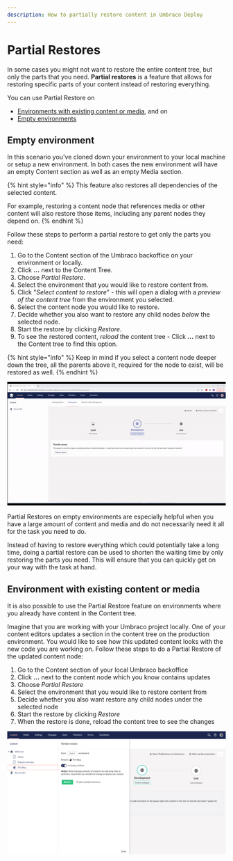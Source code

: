 ```yaml
---
description: How to partially restore content in Umbraco Deploy
---
```


# Partial Restores

In some cases you might not want to restore the entire content tree, but only the parts that you need. **Partial restores** is a feature that allows for restoring specific parts of your content instead of restoring everything.

You can use Partial Restore on

* [Environments with existing content or media](partial-restore.md#environment-with-existing-content-or-media), and on
* [Empty environments](partial-restore.md#empty-environment)

## Empty environment

In this scenario you've cloned down your environment to your local machine or setup a new environment. In both cases the new environment will have an empty Content section as well as an empty Media section.

{% hint style="info" %}
This feature also restores all dependencies of the selected content.

For example, restoring a content node that references media or other content will also restore those items, including any parent nodes they depend on.
{% endhint %}

Follow these steps to perform a partial restore to get only the parts you need:

1. Go to the Content section of the Umbraco backoffice on your environment or locally.
2. Click **...** next to the Content Tree.
3. Choose _Partial Restore_.
4. Select the environment that you would like to restore content from.
5. Click "_Select content to restore_" - this will open a dialog with a _preview of the content tree_ from the environment you selected.
6. Select the content node you would like to restore.
7. Decide whether you also want to restore any child nodes _below_ the selected node.
8. Start the restore by clicking _Restore_.
9. To see the restored content, _reload_ the content tree - Click **...** next to the Content tree to find this option.

{% hint style="info" %}
Keep in mind if you select a content node deeper down the tree, all the parents above it, required for the node to exist, will be restored as well.
{% endhint %}

![Partial restore on empty environment](../../../../10/umbraco-deploy/deployment-workflow/restoring-content/images/partialRestore-onEmpty-v9.gif)

Partial Restores on empty environments are especially helpful when you have a large amount of content and media and do not necessarily need it all for the task you need to do.

Instead of having to restore everything which could potentially take a long time, doing a partial restore can be used to shorten the waiting time by only restoring the parts you need. This will ensure that you can quickly get on your way with the task at hand.

## Environment with existing content or media

It is also possible to use the Partial Restore feature on environments where you already have content in the Content tree.

Imagine that you are working with your Umbraco project locally. One of your content editors updates a section in the content tree on the production environment. You would like to see how this updated content looks with the new code you are working on. Follow these steps to do a Partial Restore of the updated content node:

1. Go to the Content section of your local Umbraco backoffice
2. Click **...** next to the content node which you know contains updates
3. Choose _Partial Restore_
4. Select the environment that you would like to restore content from
5. Decide whether you also want restore any child nodes under the selected node
6. Start the restore by clicking _Restore_
7. When the restore is done, reload the content tree to see the changes

![Partial restore](images/partialRestore-onEnvWithContent.png)
